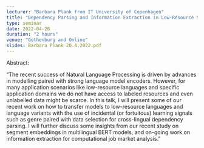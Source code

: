 ```yaml
---
lecturer: "Barbara Plank from IT University of Copenhagen"
title: "Dependency Parsing and Information Extraction in Low-Resource Scenarios"
type: seminar
date: 2022-04-20
duration: "2 hours"
venue: "Gothenburg and Online"
slides: Barbara Plank 20.4.2022.pdf
---
```


Abstract: 

“The recent success of Natural Language Processing is driven by advances in modelling paired with strong language model encoders. However, for many application scenarios like low-resource languages and specific application domains we do not have access to labeled resources and even unlabelled data might be scarce. In this talk, I will present some of our recent work on how to transfer models to low-resource languages and language variants with the use of incidental (or fortuitous) learning signals such as genre paired with data selection for cross-lingual dependency parsing. I will further discuss some insights from our recent study on segment embeddings in multilingual BERT models, and on-going work on information extraction for computational job market analysis.”